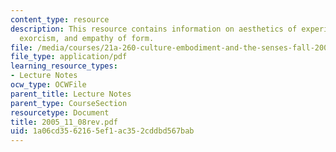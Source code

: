 ```yaml
---
content_type: resource
description: This resource contains information on aesthetics of experience, ritual
  exorcism, and empathy of form.
file: /media/courses/21a-260-culture-embodiment-and-the-senses-fall-2005/1a06cd3562165ef1ac352cddbd567bab_2005_11_08rev.pdf
file_type: application/pdf
learning_resource_types:
- Lecture Notes
ocw_type: OCWFile
parent_title: Lecture Notes
parent_type: CourseSection
resourcetype: Document
title: 2005_11_08rev.pdf
uid: 1a06cd35-6216-5ef1-ac35-2cddbd567bab
---
```

